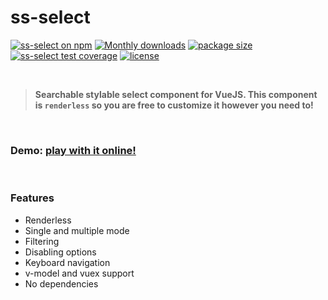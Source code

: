 # ss-select

<a href="https://www.npmjs.com/package/ss-select" class="inline-block"><img src="https://flat.badgen.net/npm/v/ss-select" alt="ss-select on npm"></a>
<a href="https://www.npmjs.com/package/ss-select" class="inline-block"><img src="https://flat.badgen.net/npm/dm/ss-select" alt="Monthly downloads"></a>
<a href="https://bundlephobia.com/result?p=ss-select" class="inline-block"><img src="https://flat.badgen.net/bundlephobia/min/ss-select" alt="package size"></a>
<a href="https://flat.badgen.net/travis/miggiboy/ss-select" class="inline-block"><img src="https://flat.badgen.net/travis/miggiboy/ss-select" alt="ss-select test coverage"></a>
<a href="https://github.com/miggiboy/ss-select/blob/master/LICENSE.md" class="inline-block"><img src="https://img.shields.io/github/license/miggiboy/ss-select.svg?style=flat-square" alt="license"></a>

<br>

> **Searchable stylable select component for VueJS. This component is `renderless` so you are free to customize it however you need to!**

<br>

### Demo: <a href="https://codesandbox.io/s/ss-select-613v2?fontsize=14&hidenavigation=1&module=%2Fsrc%2FSelect.vue" target="_blank">play with it online!</a>

<br>

### Features
- Renderless
- Single and multiple mode
- Filtering
- Disabling options
- Keyboard navigation
- v-model and vuex support
- No dependencies
